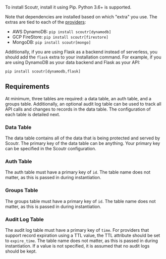 To install Scoutr, install it using Pip. Python 3.6+ is supported.

Note that dependencies are installed based on which "extra" you use. The extras are tied to each of the
[providers](../providers):

- AWS DynamoDB: `pip install scoutr[dynamodb]`
- GCP FireStore: `pip install scoutr[firestore]`
- MongoDB: `pip install scoutr[mongo]`

Additionally, if you are using Flask as a backend instead of serverless, you should add the `flask` extra to your
installation command. For example, if you are using DynamoDB as your data backend and Flask as your API:

```
pip install scoutr[dynamodb,flask]
```

## Requirements

At minimum, three tables are required: a data table, an auth table, and a groups table. Additionally, an optional
audit log table can be used to track all API calls and changes to records in the data table. The configuration of
each table is detailed next.

### Data Table
The data table contains all of the data that is being protected and served by Scoutr. The primary key of the data table
can be anything. Your primary key can be specified in the Scoutr configuration.

### Auth Table
The auth table must have a primary key of `id`. The table name does not matter, as this is passed in during
instantiation.

### Groups Table
The groups table must have a primary key of `id`. The table name does not matter, as this is passed in during
instantiation.

### Audit Log Table
The audit log table must have a primary key of `time`. For providers that support record expiration using a TTL value,
the TTL attribute should be set to `expire_time`. The table name does not matter, as this is passed in
during instantiation. If a value is not specified, it is assumed that no audit logs should be kept.
